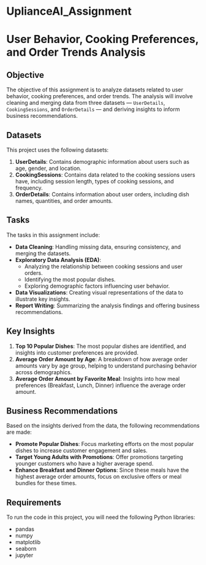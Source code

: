 # UplianceAI_Assignment

# User Behavior, Cooking Preferences, and Order Trends Analysis

## Objective
The objective of this assignment is to analyze datasets related to user behavior, cooking preferences, and order trends. The analysis will involve cleaning and merging data from three datasets — `UserDetails`, `CookingSessions`, and `OrderDetails` — and deriving insights to inform business recommendations.

## Datasets
This project uses the following datasets:
1. **UserDetails**: Contains demographic information about users such as age, gender, and location.
2. **CookingSessions**: Contains data related to the cooking sessions users have, including session length, types of cooking sessions, and frequency.
3. **OrderDetails**: Contains information about user orders, including dish names, quantities, and order amounts.

## Tasks
The tasks in this assignment include:
- **Data Cleaning**: Handling missing data, ensuring consistency, and merging the datasets.
- **Exploratory Data Analysis (EDA)**: 
  - Analyzing the relationship between cooking sessions and user orders.
  - Identifying the most popular dishes.
  - Exploring demographic factors influencing user behavior.
- **Data Visualizations**: Creating visual representations of the data to illustrate key insights.
- **Report Writing**: Summarizing the analysis findings and offering business recommendations.

## Key Insights
1. **Top 10 Popular Dishes**: The most popular dishes are identified, and insights into customer preferences are provided.
2. **Average Order Amount by Age**: A breakdown of how average order amounts vary by age group, helping to understand purchasing behavior across demographics.
3. **Average Order Amount by Favorite Meal**: Insights into how meal preferences (Breakfast, Lunch, Dinner) influence the average order amount.

## Business Recommendations
Based on the insights derived from the data, the following recommendations are made:
- **Promote Popular Dishes**: Focus marketing efforts on the most popular dishes to increase customer engagement and sales.
- **Target Young Adults with Promotions**: Offer promotions targeting younger customers who have a higher average spend.
- **Enhance Breakfast and Dinner Options**: Since these meals have the highest average order amounts, focus on exclusive offers or meal bundles for these times.


## Requirements
To run the code in this project, you will need the following Python libraries:
- pandas
- numpy
- matplotlib
- seaborn
- jupyter

